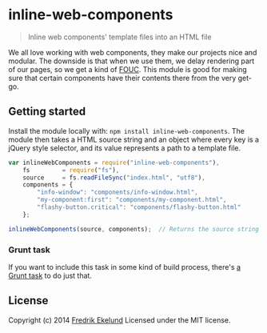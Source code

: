 #  inline-web-components

> Inline web components' template files into an HTML file

We all love working with web components, they make our projects nice and modular. The downside is that when we use them, we delay rendering part of our pages, so we get a kind of [FOUC](https://en.wikipedia.org/wiki/Flash_of_unstyled_content). This module is good for making sure that certain components have their contents there from the very get-go.

## Getting started

Install the module locally with: `npm install inline-web-components`. The module then takes a HTML source string and an object where every key is a jQuery style selector, and its value represents a path to a template file.

```js
var inlineWebComponents = require("inline-web-components"),
    fs         = require("fs"),
    source     = fs.readFileSync("index.html", "utf8"),
    components = {
        "info-window": "components/info-window.html",
        "my-component:first": "components/my-component.html",
        "flashy-button.critical": "components/flashy-button.html"
    };

inlineWebComponents(source, components);  // Returns the source string with the content of the template files inlined in the elements that matched their selectors
```

### Grunt task

If you want to include this task in some kind of build process, there's [a Grunt task](https://github.com/fredrikekelund/grunt-inline-web-components) to do just that.

## License

Copyright (c) 2014 [Fredrik Ekelund](http://fredrik.computer)
Licensed under the MIT license.
